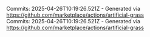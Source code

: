 Commits: 2025-04-26T10:19:26.521Z - Generated via https://github.com/marketplace/actions/artificial-grass
<br>
Commits: 2025-04-26T10:19:26.521Z - Generated via https://github.com/marketplace/actions/artificial-grass
<br>
